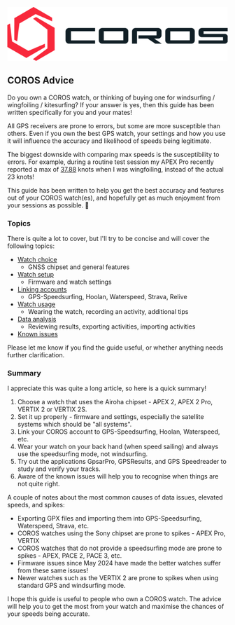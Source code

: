![GP3S Logo](img/COROS_Wearables_Logo.png)



## COROS Advice

Do you own a COROS watch, or thinking of buying one for windsurfing / wingfoiling / kitesurfing? If your answer is yes, then this guide has been written specifically for you and your mates!

All GPS receivers are prone to errors, but some are more susceptible than others. Even if you own the best GPS watch, your settings and how you use it will influence the accuracy and likelihood of speeds being legitimate.

The biggest downside with comparing max speeds is the susceptibility to errors. For example, during a routine test session my APEX Pro recently reported a max of [37.88](https://www.facebook.com/michael.george.545/posts/10220672656646659) knots when I was wingfoiling, instead of the actual 23 knots!

This guide has been written to help you get the best accuracy and features out of your COROS watch(es), and hopefully get as much enjoyment from your sessions as possible. 🤙



### Topics

There is quite a lot to cover, but I'll try to be concise and will cover the following topics:

- [Watch choice](choice/README.md)
  - GNSS chipset and general features
- [Watch setup](setup/README.md)
  - Firmware and watch settings
- [Linking accounts](accounts/README.md)
  - GPS-Speedsurfing, Hoolan, Waterspeed, Strava, Relive
- [Watch usage](usage/README.md)
  - Wearing the watch, recording an activity, additional tips
- [Data analysis](analysis/README.md)
  - Reviewing results, exporting activities, importing activities
- [Known issues](issues/README.md)

Please let me know if you find the guide useful, or whether anything needs further clarification.



### Summary

I appreciate this was quite a long article, so here is a quick summary!

1. Choose a watch that uses the Airoha chipset - APEX 2, APEX 2 Pro, VERTIX 2 or VERTIX 2S.
2. Set it up properly - firmware and settings, especially the satellite systems which should be "all systems".
3. Link your COROS account to GPS-Speedsurfing, Hoolan, Waterspeed, etc.
4. Wear your watch on your back hand (when speed sailing) and always use the speedsurfing mode, not windsurfing.
5. Try out the applications GpsarPro, GPSResults, and GPS Speedreader to study and verify your tracks.
6. Aware of the known issues will help you to recognise when things are not quite right.

A couple of notes about the most common causes of data issues, elevated speeds, and spikes:

- Exporting GPX files and importing them into GPS-Speedsurfing, Waterspeed, Strava, etc.
- COROS watches using the Sony chipset are prone to spikes - APEX Pro, VERTIX
- COROS watches that do not provide a speedsurfing mode are prone to spikes - APEX, PACE 2, PACE 3, etc.
- Firmware issues since May 2024 have made the better watches suffer from these same issues!
- Newer watches such as the VERTIX 2 are prone to spikes when using standard GPS and windsurfing mode.



I hope this guide is useful to people who own a COROS watch. The advice will help you to get the most from your watch and maximise the chances of your speeds being accurate.
